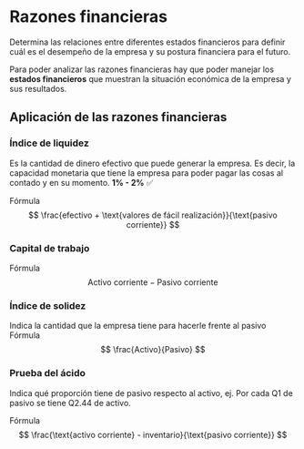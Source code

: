 # Razones financieras
Determina las relaciones entre diferentes estados financieros para definir cuál es el desempeño de la empresa y su postura financiera para el futuro.

Para poder analizar las razones financieras hay que poder manejar los **estados financieros** que muestran la situación económica de la empresa y sus resultados.

## Aplicación de las razones financieras

### Índice de liquidez
Es la cantidad de dinero efectivo que puede generar la empresa. Es decir, la capacidad monetaria que tiene la empresa para poder pagar las cosas al contado y en su momento. **1% - 2%** ✅

Fórmula
$$
\frac{efectivo + \text{valores de fácil realización}}{\text{pasivo corriente}}
$$

### Capital de trabajo
Fórmula
$$
\text{Activo corriente} - \text{Pasivo corriente}
$$

### Índice de solidez
Indica la cantidad que la empresa tiene para hacerle frente al pasivo
Fórmula
$$
\frac{Activo}{Pasivo}
$$


### Prueba del ácido
Indica qué proporción tiene de pasivo respecto al activo, ej. Por cada Q1 de pasivo se tiene Q2.44 de activo.

Fórmula
$$
\frac{\text{activo corriente} - inventario}{\text{pasivo corriente}}
$$

